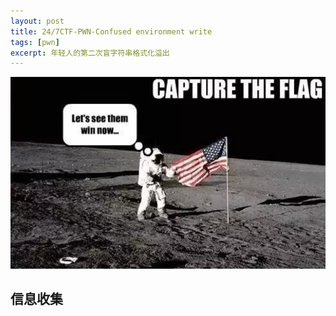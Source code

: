 ```yaml
---
layout: post
title: 24/7CTF-PWN-Confused environment write
tags: [pwn]
excerpt: 年轻人的第二次盲字符串格式化溢出
---
```



![](/assets/img/247ctf/pwn/confused_environment_write/logo.png)

## 信息收集